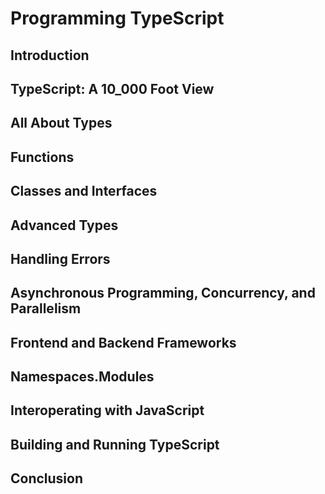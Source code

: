 # Programming TypeScript
## Introduction 

## TypeScript: A 10_000 Foot View

## All About Types

## Functions

## Classes and Interfaces

## Advanced Types

## Handling Errors

## Asynchronous Programming, Concurrency, and Parallelism

## Frontend and Backend Frameworks

## Namespaces.Modules

## Interoperating with JavaScript

## Building and Running TypeScript

## Conclusion

